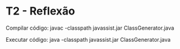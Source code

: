 # T2 - Reflexão
Compilar código:
javac -classpath javassist.jar ClassGenerator.java

Executar código:
java -classpath javassist.jar ClassGenerator.java
